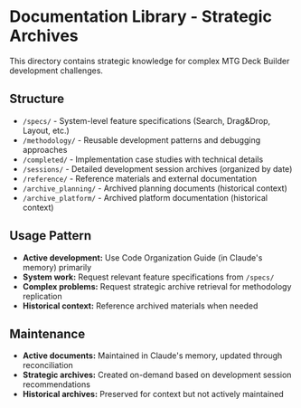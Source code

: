 # Documentation Library - Strategic Archives

This directory contains strategic knowledge for complex MTG Deck Builder development challenges.

## Structure
- `/specs/` - System-level feature specifications (Search, Drag&Drop, Layout, etc.)
- `/methodology/` - Reusable development patterns and debugging approaches  
- `/completed/` - Implementation case studies with technical details
- `/sessions/` - Detailed development session archives (organized by date)
- `/reference/` - Reference materials and external documentation
- `/archive_planning/` - Archived planning documents (historical context)
- `/archive_platform/` - Archived platform documentation (historical context)

## Usage Pattern
- **Active development:** Use Code Organization Guide (in Claude's memory) primarily
- **System work:** Request relevant feature specifications from `/specs/`
- **Complex problems:** Request strategic archive retrieval for methodology replication
- **Historical context:** Reference archived materials when needed

## Maintenance
- **Active documents:** Maintained in Claude's memory, updated through reconciliation
- **Strategic archives:** Created on-demand based on development session recommendations
- **Historical archives:** Preserved for context but not actively maintained
